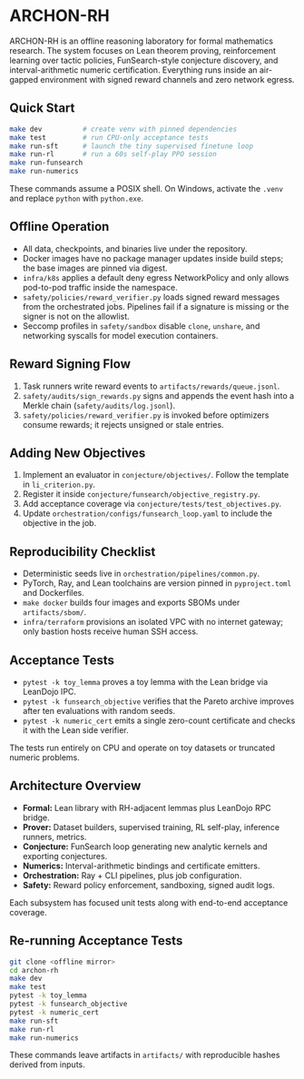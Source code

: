 # ARCHON-RH

ARCHON-RH is an offline reasoning laboratory for formal mathematics research. The system focuses on Lean theorem proving, reinforcement learning over tactic policies, FunSearch-style conjecture discovery, and interval-arithmetic numeric certification. Everything runs inside an air-gapped environment with signed reward channels and zero network egress.

## Quick Start

```bash
make dev          # create venv with pinned dependencies
make test         # run CPU-only acceptance tests
make run-sft      # launch the tiny supervised finetune loop
make run-rl       # run a 60s self-play PPO session
make run-funsearch
make run-numerics
```

These commands assume a POSIX shell. On Windows, activate the `.venv` and replace `python` with `python.exe`.

## Offline Operation

* All data, checkpoints, and binaries live under the repository.
* Docker images have no package manager updates inside build steps; the base images are pinned via digest.
* `infra/k8s` applies a default deny egress NetworkPolicy and only allows pod-to-pod traffic inside the namespace.
* `safety/policies/reward_verifier.py` loads signed reward messages from the orchestrated jobs. Pipelines fail if a signature is missing or the signer is not on the allowlist.
* Seccomp profiles in `safety/sandbox` disable `clone`, `unshare`, and networking syscalls for model execution containers.

## Reward Signing Flow

1. Task runners write reward events to `artifacts/rewards/queue.jsonl`.
2. `safety/audits/sign_rewards.py` signs and appends the event hash into a Merkle chain (`safety/audits/log.jsonl`).
3. `safety/policies/reward_verifier.py` is invoked before optimizers consume rewards; it rejects unsigned or stale entries.

## Adding New Objectives

1. Implement an evaluator in `conjecture/objectives/`. Follow the template in `li_criterion.py`.
2. Register it inside `conjecture/funsearch/objective_registry.py`.
3. Add acceptance coverage via `conjecture/tests/test_objectives.py`.
4. Update `orchestration/configs/funsearch_loop.yaml` to include the objective in the job.

## Reproducibility Checklist

* Deterministic seeds live in `orchestration/pipelines/common.py`.
* PyTorch, Ray, and Lean toolchains are version pinned in `pyproject.toml` and Dockerfiles.
* `make docker` builds four images and exports SBOMs under `artifacts/sbom/`.
* `infra/terraform` provisions an isolated VPC with no internet gateway; only bastion hosts receive human SSH access.

## Acceptance Tests

* `pytest -k toy_lemma` proves a toy lemma with the Lean bridge via LeanDojo IPC.
* `pytest -k funsearch_objective` verifies that the Pareto archive improves after ten evaluations with random seeds.
* `pytest -k numeric_cert` emits a single zero-count certificate and checks it with the Lean side verifier.

The tests run entirely on CPU and operate on toy datasets or truncated numeric problems.

## Architecture Overview

* **Formal:** Lean library with RH-adjacent lemmas plus LeanDojo RPC bridge.
* **Prover:** Dataset builders, supervised training, RL self-play, inference runners, metrics.
* **Conjecture:** FunSearch loop generating new analytic kernels and exporting conjectures.
* **Numerics:** Interval-arithmetic bindings and certificate emitters.
* **Orchestration:** Ray + CLI pipelines, plus job configuration.
* **Safety:** Reward policy enforcement, sandboxing, signed audit logs.

Each subsystem has focused unit tests along with end-to-end acceptance coverage.

## Re-running Acceptance Tests

```bash
git clone <offline mirror>
cd archon-rh
make dev
make test
pytest -k toy_lemma
pytest -k funsearch_objective
pytest -k numeric_cert
make run-sft
make run-rl
make run-numerics
```

These commands leave artifacts in `artifacts/` with reproducible hashes derived from inputs.
